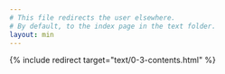 ```yaml
---
# This file redirects the user elsewhere.
# By default, to the index page in the text folder.
layout: min
---
```


{% include redirect target="text/0-3-contents.html" %}
